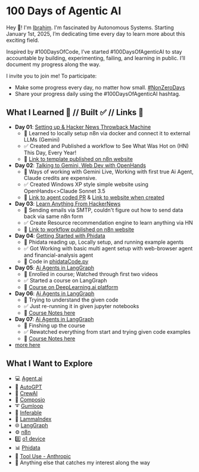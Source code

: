 # 100 Days of Agentic AI

Hey 👋! I'm [Ibrahim](https://ibrh.me). I'm fascinated by Autonomous Systems. Starting January 1st, 2025, I’m dedicating time every day to learn more about this exciting field. 

Inspired by #100DaysOfCode, I’ve started #100DaysOfAgenticAI to stay accountable by building, experimenting, failing, and learning in public. I’ll document my progress along the way.

I invite you to join me! To participate:
- Make some progress every day, no matter how small. [#NonZeroDays](https://old.reddit.com/r/getdisciplined/comments/1q96b5/deleted_by_user/cdah4af/#:~:text=There%20are%20no%20more%20zero%20days.)
- Share your progress daily using the #100DaysOfAgenticAI hashtag.

## What I Learned 🧠 // Built ✅ // Links 🔗

- **Day 01**: [Setting up & Hacker News Throwback Machine](./2025/2025-01/2025-01-01/Readme.md)
    - 🧠 Learned to locally setup n8n via docker and connect it to external LLMs (Gemini)
    - ✅ Created and Published a workflow to See What Was Hot on (HN) This Day, Every Year!
    - 🔗 [Link to template published on n8n website](https://n8n.io/workflows/2688-hacker-news-throwback-machine-see-what-was-hot-on-this-day-every-year/)
- **Day 02**: [Talking to Gemini, Web Dev with OpenHands](./2025/2025-01/2025-01-02/Readme.md)
    - 🧠 Ways of working with Gemini Live, Working with first true Ai Agent, Claude credits are expensive.
    - ✅ Created Windows XP style simple website using OpenHands<>Claude Sonnet 3.5
    - 🔗 [Link to agent coded PR](https://github.com/ibrhdotme/ibrh.me/pull/1) & [Link to website when created](https://web.archive.org/web/20250103204344/https://ibrh.me/)
- **Day 03**: [Learn Anything From HackerNews](./2025/2025-01/2025-01-03/Readme.md)
    - 🧠 Sending emails via SMTP, couldn't figure out how to send data back via same n8n form
    - ✅ Create Resource recommendation engine to learn anything via HN 
    - 🔗 [Link to workflow published on n8n website](https://n8n.io/workflows/2697-learn-anything-from-hn-get-top-resource-recommendations-from-hacker-news/) 
- **Day 04**: [Getting Started with Phidata](./2025/2025-01/2025-01-04/Readme.md)
    - 🧠 Phidata reading up, Locally setup, and running example agents
    - ✅ Got Working with basic multi agent setup with web-browser agent and financial-analysis agent
    - 🔗 Code in [phidataCode.py](./2025/2025-01/2025-01-04/phidataCode.py)
- **Day 05**: [Ai Agents in LangGraph](./2025/2025-01/2025-01-05/Readme.md)
    - 🧠 Enrolled in course; Watched through first two videos 
    - ✅ Started a course on LangGraph
    - 🔗 [Course on DeepLearning.ai platform](https://www.deeplearning.ai/short-courses/ai-agents-in-langgraph/)
- **Day 06**: [Ai Agents in LangGraph](./2025/2025-01/2025-01-06/Readme.md)
    - 🧠 Trying to understand the given code
    - ✅ Just re-running it in given jupyter notebooks
    - 🔗 [Course Notes here](./Courses/DeepLearning/AI%20Agents%20in%20LangGraph/Redme.md)
- **Day 07**: [Ai Agents in LangGraph](./2025/2025-01/2025-01-06/Readme.md)
    - 🧠 Finshing up the course
    - ✅ Rewatched everything from start and trying given code examples
    - 🔗 [Course Notes here](./Courses/DeepLearning/AI%20Agents%20in%20LangGraph/Redme.md)
- [more here](./2025/2025-01/)

## What I Want to Explore

- 💻 [Agent.ai](https://agent.ai/)
- 🧠 [AutoGPT](https://github.com/Significant-Gravitas/AutoGPT)
- 🤖 [CrewAI](https://github.com/crewAIInc/crewAI)
- 🔎 [Composio](https://docs.composio.dev/introduction/intro/ov)
- ➰ [Gumloop](https://www.gumloop.com/)
- 🔳 [Inferable](https://www.inferable.ai/)
- 🐐 [LammaIndex](https://www.llamaindex.ai/)
- 🌐 [LangGraph](https://github.com/langchain-ai/langgraph)
- ⚙️ [n8n](https://github.com/n8n-io/n8n)
- 0️⃣ [o1 device](https://github.com/OpenInterpreter/01)
- 📊 [Phidata](https://github.com/phidatahq/phidata)
- 🔩 [Tool Use - Anthropic](https://docs.anthropic.com/en/docs/build-with-claude/tool-use)
- 👀 Anything else that catches my interest along the way
